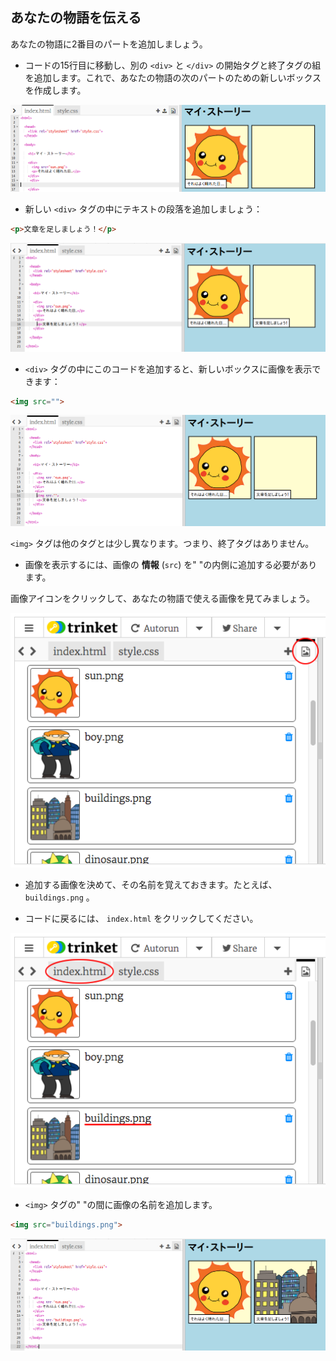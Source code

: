 ## あなたの物語を伝える

あなたの物語に2番目のパートを追加しましょう。

+ コードの15行目に移動し、別の `<div>` と `</div>` の開始タグと終了タグの組を追加します。これで、あなたの物語の次のパートのための新しいボックスを作成します。

![スクリーンショット](images/story-div.png)

+ 新しい `<div>` タグの中にテキストの段落を追加しましょう：

```html
<p>文章を足しましょう！</p>
```

![スクリーンショット](images/story-paragraph.png)

+ `<div>` タグの中にこのコードを追加すると、新しいボックスに画像を表示できます：

```html
<img src="">
```

![スクリーンショット](images/story-img-tag.png)

`<img>` タグは他のタグとは少し異なります。つまり、終了タグはありません。

+ 画像を表示するには、画像の **情報** (`src`) を" "の内側に追加する必要があります。

画像アイコンをクリックして、あなたの物語で使える画像を見てみましょう。

![スクリーンショット](images/story-see-images.png)

+ 追加する画像を決めて、その名前を覚えておきます。たとえば、`buildings.png` 。

+ コードに戻るには、 `index.html` をクリックしてください。

![スクリーンショット](images/story-image-name.png)

+ `<img>` タグの" "の間に画像の名前を追加します。

```html
<img src="buildings.png">
```

![スクリーンショット](images/story-image-name-add.png)